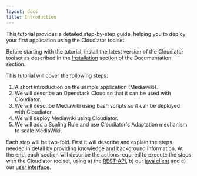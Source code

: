 ```yaml
---
layout: docs
title: Introduction
---
```


This tutorial provides a detailed step-by-step guide, helping you to deploy your first application
using the Cloudiator toolset.

Before starting with the tutorial, install the latest version of the Cloudiator toolset
as described in the [Installation]({{site.url}}/docs/installation) section of the Documentation section.

This tutorial will cover the following steps:

1. A short introduction on the sample application (Mediawiki).
2. We will describe an Openstack Cloud so that it can be used with Cloudiator.
3. We will describe Mediawiki using bash scripts so it can be deployed with Cloudiator.
4. We will deploy Mediawiki using Cloudiator.
5. We will add a Scaling Rule and use Cloudiator's Adaptation mechanism to scale MediaWiki.

Each step will be two-fold. First it will describe and explain the steps needed in detail by
providing knowledge and background information. At the end, each section will describe the actions
required to execute the steps with the Cloudiator toolset, using a) the [REST-API]({{site.url}}/api/colosseum.html), 
b) our [java client]({{site.url}}/components/colosseum-client.html) and c) our [user interface]({{site.url}}/components/ui.html).
